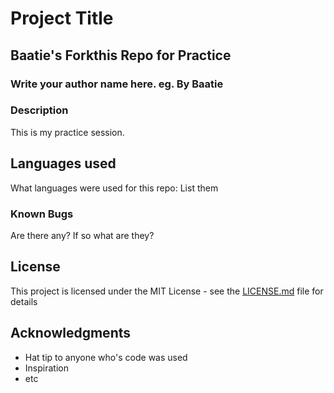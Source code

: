 # Project Title

## Baatie's Forkthis Repo for Practice

### Write your author name here. eg. By Baatie

### Description

This is my practice session.

## Languages used

What languages were used for this repo:
List them

### Known Bugs

Are there any? If so what are they?

## License

This project is licensed under the MIT License - see the [LICENSE.md](LICENSE.md) file for details

## Acknowledgments

* Hat tip to anyone who's code was used
* Inspiration
* etc

